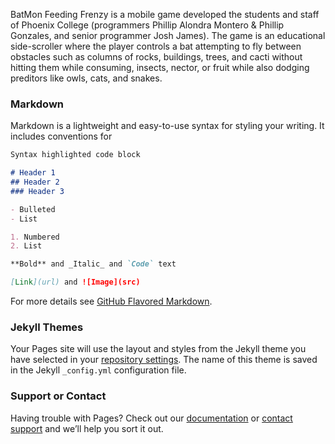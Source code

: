 

BatMon Feeding Frenzy is a mobile game developed the students and staff of Phoenix College (programmers Phillip Alondra Montero & Phillip Gonzales, and senior programmer Josh James). The game is an educational side-scroller where the player controls a bat attempting to fly between obstacles such as columns of rocks, buildings, trees, and cacti without hitting them while consuming, insects, nector, or fruit while also dodging preditors like owls, cats, and snakes.



### Markdown

Markdown is a lightweight and easy-to-use syntax for styling your writing. It includes conventions for

```markdown
Syntax highlighted code block

# Header 1
## Header 2
### Header 3

- Bulleted
- List

1. Numbered
2. List

**Bold** and _Italic_ and `Code` text

[Link](url) and ![Image](src)
```

For more details see [GitHub Flavored Markdown](https://guides.github.com/features/mastering-markdown/).

### Jekyll Themes

Your Pages site will use the layout and styles from the Jekyll theme you have selected in your [repository settings](https://github.com/atomsspawn/Bat-Mon-Feeding-Frenzy/settings/pages). The name of this theme is saved in the Jekyll `_config.yml` configuration file.

### Support or Contact

Having trouble with Pages? Check out our [documentation](https://docs.github.com/categories/github-pages-basics/) or [contact support](https://support.github.com/contact) and we’ll help you sort it out.
